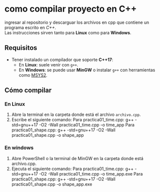 # como compilar proyecto en C++
ingresar al repositorio y descarguar los archivos en cpp que contiene un programa escrito en *C++*.  
Las instrucciones sirven tanto para **Linux** como para **Windows**.
## Requisitos
- Tener instalado un compilador que soporte **C++17**:
  - En **Linux**: suele venir con `g++`.
  - En **Windows**: se puede usar **MinGW** o instalar `g++` con herramientas como [MSYS2](https://www.msys2.org/).
##  Cómo compilar

### En Linux
1. Abre la terminal en la carpeta donde está el archivo `archivo.cpp`.
2. Escribe el siguiente comando:
Para practica01_time.cpp:
  g++ -std=gnu++17 -O2 -Wall practica01_time.cpp -o time_app
  Para practica01_shape.cpp:
  g++ -std=gnu++17 -O2 -Wall practica01_shape.cpp -o shape_app

### En windows
1. Abre PowerShell o la terminal de MinGW en la carpeta donde está archivo.cpp.
2. Ejecuta el siguiente comando:
Para practica01_time.cpp:
g++ -std=gnu++17 -O2 -Wall practica01_time.cpp -o time_app.exe
Para practica01_shape.cpp:
g++ -std=gnu++17 -O2 -Wall practica01_shape.cpp -o shape_app.exe
